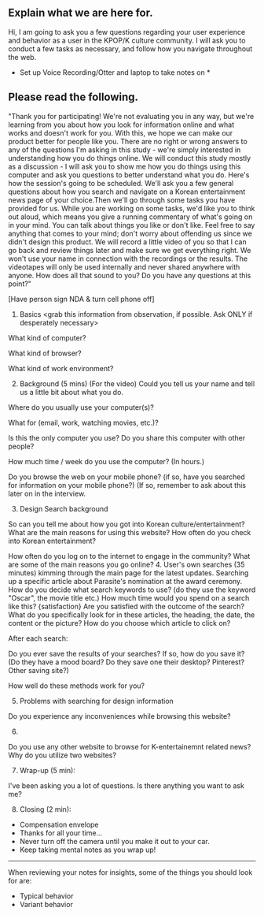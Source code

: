 ## Explain what we are here for.

Hi, I am going to ask you a few questions regarding your user experience and behavior as a user in the KPOP/K culture community. I will ask you to conduct a few tasks as necessary, and follow how you navigate throughout the web.
	
* Set up Voice Recording/Otter and laptop to take notes on * 

## Please read the following.

"Thank you for participating!
We're not evaluating you in any way, but we're learning from you about how you look for information online and what works and doesn't work for you. With this, we hope we can make our product better for people like you. There are no right or wrong answers to any of the questions I'm asking in this study - we're simply interested in understanding how you do things online. We will conduct this study mostly as a discussion - I will ask you to show me how you do things using this computer and ask you questions to better understand what you do.
Here's how the session's going to be scheduled. We'll ask you a few general questions about how you search and navigate on a Korean entertainment news page of your choice.Then we'll go through some tasks you have provided for us. While you are working on some tasks, we'd like you to think out aloud, which means you give a running commentary of what's going on in your mind. You can talk about things you like or don't like. Feel free to say anything that comes to your mind; don't worry about offending us since we didn't design this product.
We will record a little video of you so that I can go back and review things later and make sure we get everything right. We won't use your name in connection with the recordings or the results. The videotapes will only be used internally and never shared anywhere with anyone.
How does all that sound to you? Do you have any questions at this point?"

[Have person sign NDA & turn cell phone off] 

1. Basics <grab this information from observation, if possible. Ask ONLY if desperately necessary>

What kind of computer?

What kind of browser?

What kind of work environment?


2. Background (5 mins)
(For the video) Could you tell us your name and tell us a little bit about what you do.

Where do you usually use your computer(s)?

What for (email, work, watching movies, etc.)?

Is this the only computer you use? Do you share this computer with other people?

How much time / week do you use the computer? (In hours.)


Do you browse the web on your mobile phone? (if so, have you searched for information on your mobile phone?) (If so, remember to ask about this later on in the interview.


3. Design Search background 

So can you tell me about how you got into Korean culture/entertainment?
What are the main reasons for using this website?
How often do you check into Korean entertainment?




How often do you log on to the internet to engage in the community?
What are some of the main reasons you go online?
4. User's own searches (35 minutes)
kimming through the main page for the latest updates.
Searching up a specific article about Parasite's nomination at the award ceremony. 
How do you decide what search keywords to use? (do they use the keyword "Oscar", the movie title etc.)
How much time would you spend on a search like this?
{satisfaction} Are you satisfied with the outcome of the search? What do you specifically look for in these articles, the heading, the date, the content or the picture?
How do you choose which article to click on?

After each search:

Do you ever save the results of your searches? If so, how do you save it? (Do they have a mood board? Do they save one their desktop? Pinterest? Other saving site?)

How well do these methods work for you?


5. Problems with searching for design information

Do you experience any inconveniences while browsing this website?

6.
Do you use any other website to browse for K-entertainemnt related news? 
Why do you utilize two websites?


7. Wrap-up (5 min):

I've been asking you a lot of questions. Is there anything you want to ask me?


8. Closing (2 min):
* Compensation envelope
* Thanks for all your time...
* Never turn off the camera until you make it out to your car.
* Keep taking mental notes as you wrap up!
------------------------------------------
When reviewing your notes for insights, some of the things you should look for are:
* Typical behavior
* Variant behavior

